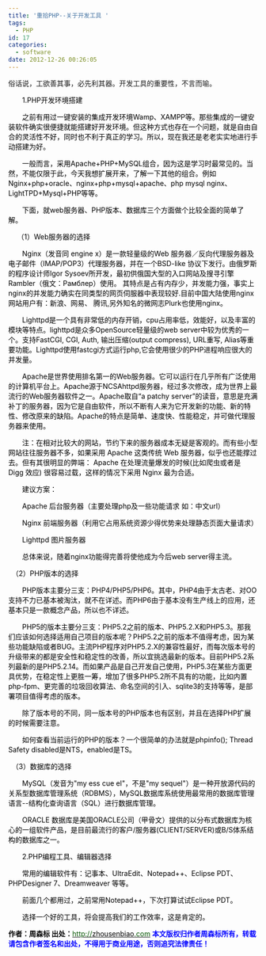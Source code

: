```yaml
---
title: '重拾PHP--关于开发工具 '
tags:
  - PHP
id: 17
categories:
  - software
date: 2012-12-26 00:26:05
---
```


俗话说，工欲善其事，必先利其器。开发工具的重要性，不言而喻。

<span style="color: #000000;">　　1.PHP开发环境搭建</span>

<span style="color: #000000;">　　之前有用过一键安装的集成开发环境Wamp、XAMPP等。那些集成的一键安装软件确实很便捷就能搭建好开发环境。但这种方式也存在一个问题，就是自由自合的灵活性不好，同时也不利于真正的学习。所以，现在我还是老老实实地进行手动搭建为好。</span>

<span style="color: #000000;">　　一般而言，采用Apache+PHP+MySQL组合，因为这是学习时最常见的。当然，不能仅限于此，今天我想扩展开来，了解一下其他的组合。例如Nginx+php+oracle、nginx+php+mysql+apache、php mysql nginx、LightTPD+Mysql+PHP等等。</span>

<span style="color: #000000;">　　下面，就web服务器、PHP版本、数据库三个方面做个比较全面的简单了解。</span>

<span style="color: #000000;">　 （1）Web服务器的选择</span>

<span style="color: #000000;">　　Nginx（发音同 engine x）是一款轻量级的Web 服务器／反向代理服务器及电子邮件（IMAP/POP3）代理服务器，并在一个BSD-like 协议下发行。由俄罗斯的程序设计师Igor Sysoev所开发，最初供俄国大型的入口网站及搜寻引擎Rambler（俄文：Рамблер）使用。 其特点是占有内存少，并发能力强，事实上nginx的并发能力确实在同类型的网页伺服器中表现较好.目前中国大陆使用nginx网站用户有：新浪、网易、 腾讯,另外知名的微网志Plurk也使用nginx。</span>

<span style="color: #000000;">　　Lighttpd是一个具有非常低的内存开销，cpu占用率低，效能好，以及丰富的模块等特点。lighttpd是众多OpenSource轻量级的web server中较为优秀的一个。支持FastCGI, CGI, Auth, 输出压缩(output compress), URL重写, Alias等重要功能。Lighttpd使用fastcgi方式运行php,它会使用很少的PHP进程响应很大的并发量。</span>

<span style="color: #000000;">　　Apache是世界使用排名第一的Web服务器。它可以运行在几乎所有广泛使用的计算机平台上。Apache源于NCSAhttpd服务器，经过多次修改，成为世界上最流行的Web服务器软件之一。Apache取自&ldquo;a patchy server&rdquo;的读音，意思是充满补丁的服务器，因为它是自由软件，所以不断有人来为它开发新的功能、新的特性、修改原来的缺陷。Apache的特点是简单、速度快、性能稳定，并可做代理服务器来使用。</span>

<span style="color: #000000;">　　注：在相对比较大的网站，节约下来的服务器成本无疑是客观的。而有些小型网站往往服务器不多，如果采用 Apache 这类传统 Web 服务器，似乎也还能撑过去。但有其很明显的弊端： Apache 在处理流量爆发的时候(比如爬虫或者是 Digg 效应) 很容易过载，这样的情况下采用 Nginx 最为合适。</span>

<span style="color: #000000;">　　建议方案：</span>

<span style="color: #000000;">　　Apache 后台服务器（主要处理php及一些功能请求 如：中文url）</span>

<span style="color: #000000;">　　Nginx 前端服务器（利用它占用系统资源少得优势来处理静态页面大量请求）</span>

<span style="color: #000000;">　　Lighttpd 图片服务器</span>

<span style="color: #000000;">　　总体来说，随着nginx功能得完善将使他成为今后web server得主流。</span>

<span style="color: #000000;">　（2）PHP版本的选择</span>

<span style="color: #000000;">　　PHP版本主要分三支：PHP4/PHP5/PHP6。其中，PHP4由于太古老、对OO支持不力已基本被淘汰，就不在详述。而PHP6由于基本没有生产线上的应用，还基本只是一款概念产品，所以也不详述。</span>

<span style="color: #000000;">　　PHP5的版本主要分三支：PHP5.2之前的版本、PHP5.2.X和PHP5.3。那我们应该如何选择适用自己项目的版本呢？PHP5.2之前的版本不值得考虑，因为某些功能缺陷或者BUG。主流PHP程序对PHP5.2.X的兼容性最好，而每次版本号的升级带来的都是安全性和稳定性的改善，所以宜挑选最新的版本。目前PHP5.2系列最新的是PHP5.2.14。而如果产品是自己开发自己使用，PHP5.3在某些方面更具优势，在稳定性上更胜一筹，增加了很多PHP5.2所不具有的功能，比如内置php-fpm、更完善的垃圾回收算法、命名空间的引入、sqlite3的支持等等，是部署项目值得考虑的版本。</span>

<span style="color: #000000;">　　除了版本号的不同，同一版本号的PHP版本也有区别，并且在选择PHP扩展的时候需要注意。</span>

<span style="color: #000000;">　　如何查看当前运行的PHP的版本？一个很简单的办法就是phpinfo(); Thread Safety disabled是NTS，enabled是TS。</span>

<span style="color: #000000;">　（3）数据库的选择</span>

<span style="color: #000000;">　　MySQL（发音为"my ess cue el"，不是"my sequel"）是一种开放源代码的关系型数据库管理系统（RDBMS），MySQL数据库系统使用最常用的数据库管理语言--结构化查询语言（SQL）进行数据库管理。</span>

<span style="color: #000000;">　　ORACLE 数据库是美国ORACLE公司（甲骨文）提供的以分布式数据库为核心的一组软件产品，是目前最流行的客户/服务器(CLIENT/SERVER)或B/S体系结构的数据库之一。</span>

<span style="color: #000000;">　　2.PHP编程工具、编辑器选择</span>

<span style="color: #000000;">　　常用的编辑软件有：记事本、UltraEdit、Notepad++、Eclipse PDT、PHPDesigner 7、Dreamweaver 等等。</span>

<span style="color: #000000;">　　前面几个都用过，之前常用Notepad++，下次打算试试Eclipse PDT。</span>

<span style="color: #000000;">　　选择一个好的工具，将会提高我们的工作效率，这是肯定的。</span>

<span style="color: #000000;">**作者：周森标
出处：**[<span style="color: #045500;">http://</span><span style="color: #000000;">zhousenbiao</span><span style="color: #045500;">.com</span>](http://zhousenbiao.com/)
<span style="color: blue;">**本文版权归作者周森标所有，转载请包含作者签名和出处，不得用于商业用途，否则追究法律责任！**</span></span>
